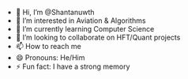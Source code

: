 - 👋 Hi, I’m @Shantanuwth
- 👀 I’m interested in Aviation & Algorithms
- 🌱 I’m currently learning Computer Science
- 💞️ I’m looking to collaborate on HFT/Quant projects
- 📫 How to reach me 
- 😄 Pronouns: He/Him
- ⚡ Fun fact: I have a strong memory

<!---
Shantanuwth/Shantanuwth is a ✨ special ✨ repository because its `README.md` (this file) appears on your GitHub profile.
You can click the Preview link to take a look at your changes.
--->
